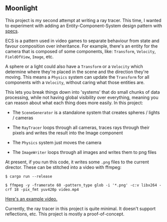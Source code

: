 ## Moonlight

This project is my second attempt at writing a ray tracer. This time,
I wanted to experiment with adding an Entity-Component-System design
pattern with [specs](https://slide-rs.github.io/specs/).

ECS is a pattern used in video games to separate behaviour from state
and favour composition over inheritance. For example, there's an
entity for the camera that is composed of some components, like:
`Transform`, `Velocity`, `FieldOfView`, `Image`, etc.

A sphere or a light could also have a `Transform` or a `Velocity`
which determine where they're placed in the scene and the direction
they're moving. This means a `Physics` system can update the
`Transform` for all components with a `Velocity`, without caring what
those entities are.

This lets you break things down into 'systems' that do small chunks of
data processing, while not having global visibility over everything,
meaning you can reason about what each thing does more easily. In this
project:

- The `SceneGenerator` is a standalone system that creates spheres /
lights / cameras

- The `RayTracer` loops through all cameras, traces rays through their
pixels and writes the result into the Image component

- The `Physics` system just moves the camera

- The `ImageWriter` loops through all images and writes them to png
files

At present, if you run this code, it writes some `.png` files to the
current director. These can be stitched into a video with ffmpeg:

```
$ cargo run --release

$ ffmpeg -y -framerate 60 -pattern_type glob -i '*.png' -c:v libx264 -crf 18 -pix_fmt yuv420p video.mp4
```

[Here's an example video.](video.mp4)

Currently, the ray tracer in this project is quite minimal. It doesn't
support reflections, etc. This project is mostly a proof-of-concept.

